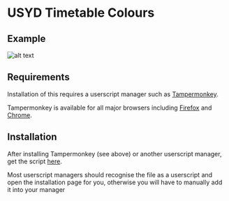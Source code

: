 # USYD Timetable Colours

## Example
![alt text](https://github.com/zaxutic/USYD-Timetable-Colours/raw/master/src/img/timetable.png "Colour coded timetable example")

## Requirements
Installation of this requires a userscript manager such as [Tampermonkey](https://www.tampermonkey.net/).

Tampermonkey is available for all major browsers including [Firefox](https://addons.mozilla.org/en-US/firefox/addon/tampermonkey/) and [Chrome](https://chrome.google.com/webstore/detail/tampermonkey/dhdgffkkebhmkfjojejmpbldmpobfkfo?hl=en).

## Installation
After installing Tampermonkey (see above) or another userscript manager, get the script [here](https://raw.githubusercontent.com/zaxutic/USYD-Timetable-Colours/master/index.user.js).

Most userscript managers should recognise the file as a userscript and open the installation page for you, otherwise you will have to manually add it into your manager

